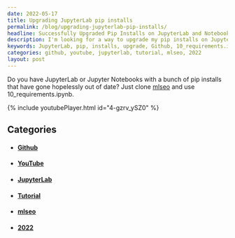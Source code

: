 ```yaml
---
date: 2022-05-17
title: Upgrading JupyterLab pip installs
permalink: /blog/upgrading-jupyterlab-pip-installs/
headline: Successfully Upgraded Pip Installs on JupyterLab and Notebooks!
description: I'm looking for a way to upgrade my pip installs on JupyterLab and Jupyter Notebooks. I found a solution! I cloned mlseo from Github and used 10_requirements.ipynb. To learn more, I watched a video tutorial on YouTube. Check out my blog post to get the full scoop.
keywords: JupyterLab, pip, installs, upgrade, Github, 10_requirements.ipynb, video, tutorial, YouTube, May 17th, 2022, mlseo, clone
categories: github, youtube, jupyterlab, tutorial, mlseo, 2022
layout: post
---
```


Do you have JupyterLab or Jupyter Notebooks with a bunch of pip installs that
have gone hopelessly out of date? Just clone
[mlseo](https://github.com/miklevin/mlseo/) and use 10_requirements.ipynb.

{% include youtubePlayer.html id="4-gzrv_ySZ0" %}


## Categories

<ul>
<li><h4><a href='/github/'>Github</a></h4></li>
<li><h4><a href='/youtube/'>YouTube</a></h4></li>
<li><h4><a href='/jupyterlab/'>JupyterLab</a></h4></li>
<li><h4><a href='/tutorial/'>Tutorial</a></h4></li>
<li><h4><a href='/mlseo/'>mlseo</a></h4></li>
<li><h4><a href='/2022/'>2022</a></h4></li></ul>